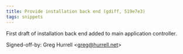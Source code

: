 ```yaml
---
title: Provide installation back end (gdiff, 519e7e3)
tags: snippets
---
```


First draft of installation back end added to main application controller.

Signed-off-by: Greg Hurrell &lt;greg@hurrell.net&gt;
